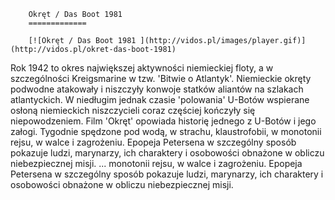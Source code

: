 
        Okręt / Das Boot 1981 
        =============
        
        [![Okręt / Das Boot 1981 ](http://vidos.pl/images/player.gif)](http://vidos.pl/okret-das-boot-1981)
        
        
 Rok 1942 to okres największej aktywności niemieckiej floty, a w szczególności Kreigsmarine w tzw. 'Bitwie o Atlantyk'. Niemieckie okręty podwodne atakowały i niszczyły konwoje statków aliantów na szlakach atlantyckich. W niedługim jednak czasie 'polowania' U-Botów wspierane osłoną niemieckich niszczycieli coraz częściej kończyły się niepowodzeniem. Film 'Okręt' opowiada historię jednego z U-Botów i jego załogi. Tygodnie spędzone pod wodą, w strachu, klaustrofobii, w monotonii rejsu, w walce i zagrożeniu. Epopeja Petersena w szczególny sposób pokazuje ludzi, marynarzy, ich charaktery i osobowości obnażone w obliczu niebezpiecznej misji.   ... monotonii rejsu, w walce i zagrożeniu. Epopeja Petersena w szczególny sposób pokazuje ludzi, marynarzy, ich charaktery i osobowości obnażone w obliczu niebezpiecznej misji.
    
